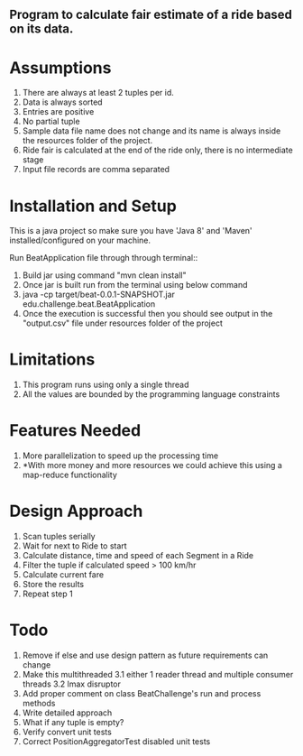 ## Program to calculate fair estimate of a ride based on its data.

# Assumptions
1. There are always at least 2 tuples per id.
2. Data is always sorted
3. Entries are positive
4. No partial tuple
5. Sample data file name does not change and its name is always inside the resources folder of the project.
6. Ride fair is calculated at the end of the ride only, there is no intermediate stage
7. Input file records are comma separated

# Installation and Setup
This is a java project so make sure you have 'Java 8' and 'Maven' installed/configured on your machine.

Run BeatApplication file through through terminal::
1. Build jar using command "mvn clean install"
2. Once jar is built run from the terminal using below command
3. java -cp target/beat-0.0.1-SNAPSHOT.jar edu.challenge.beat.BeatApplication
4. Once the execution is successful then you should see output in the "output.csv" file under resources folder of the project


# Limitations
1. This program runs using only a single thread
2. All the values are bounded by the programming language constraints


# Features Needed
1. More parallelization to speed up the processing time
2. *With more money and more resources we could achieve this using a map-reduce functionality


# Design Approach
1. Scan tuples serially
2. Wait for next to Ride to start
3. Calculate distance, time and speed of each Segment in a Ride
4. Filter the tuple if calculated speed > 100 km/hr
5. Calculate current fare
6. Store the results
7. Repeat step 1


# Todo
1. Remove if else and use design pattern as future requirements can change
3. Make this multithreaded
    3.1 either 1 reader thread and multiple consumer threads
    3.2 lmax disruptor
6. Add proper comment on class BeatChallenge's run and process methods
7. Write detailed approach
8. What if any tuple is empty?
9. Verify convert unit tests
10. Correct PositionAggregatorTest disabled unit tests